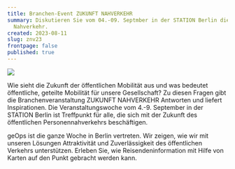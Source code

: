 ```yaml
---
title: Branchen-Event ZUKUNFT NAHVERKEHR
summary: Diskutieren Sie vom 04.-09. Septmber in der STATION Berlin die Zukunft
  Nahverkehr.
created: 2023-08-11
slug: znv23
frontpage: false
published: true
---
```

![](/images/blog/branchenveranstaltung-zukunft-nahverkehr/messe-zukunft-nahverkehr.jpg)

Wie sieht die Zukunft der öffentlichen Mobilität aus und was bedeutet öffentliche, geteilte Mobilität für unsere Gesellschaft? Zu diesen Fragen gibt die Branchenveranstaltung ZUKUNFT NAHVERKEHR Antworten und liefert Inspirationen. Die Veranstaltungswoche vom 4.-9. September in der STATION Berlin ist Treffpunkt für alle, die sich mit der Zukunft des öffentlichen Personennahverkehrs beschäftigen.

geOps ist die ganze Woche in Berlin vertreten. Wir zeigen, wie wir mit unseren Lösungen Attraktivität und Zuverlässigkeit des öffentlichen Verkehrs unterstützen. Erleben Sie, wie Reisendeninformation mit Hilfe von Karten auf den Punkt gebracht werden kann.